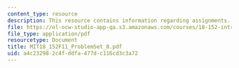 ```yaml
---
content_type: resource
description: This resource contains information regarding assignments.
file: https://ol-ocw-studio-app-qa.s3.amazonaws.com/courses/18-152-introduction-to-partial-differential-equations-fall-2011/a4c232982c4fddfa477dc116cd3c3a72_MIT18_152F11_ProblemSet_8.pdf
file_type: application/pdf
resourcetype: Document
title: MIT18_152F11_ProblemSet_8.pdf
uid: a4c23298-2c4f-ddfa-477d-c116cd3c3a72
---
```

